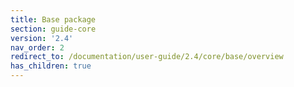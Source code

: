 ```yaml
---
title: Base package
section: guide-core
version: '2.4'
nav_order: 2
redirect_to: /documentation/user-guide/2.4/core/base/overview
has_children: true
---
```

